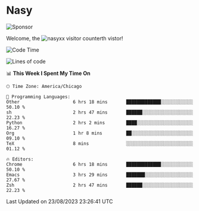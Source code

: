 # Nasy

<!--
<p align="center">
<img height="200" src="https://github-readme-stats.vercel.app/api?username=nasyxx&count_private=true&show_icons=true&theme=dracula&include_all_commits=true"/>
<img height="200" src="https://github-readme-stats.vercel.app/api/top-langs/?username=nasyxx&theme=dracula&hide=html,jupyter+notebook&count_private=true&show_icons=true"/>
</p>

  
----------------
-->

![Sponsor](https://img.shields.io/static/v1.svg?label=Sponsor&message=%E2%9D%A4&logo=GitHub&style=flat&color=pink)
 
Welcome, the ![nasyxx visitor counter](https://count.getloli.com/get/@nasyxx?theme=rule34)th vistor!
 
<!--START_SECTION:waka-->
![Code Time](http://img.shields.io/badge/Code%20Time-3%2C659%20hrs%2024%20mins-blue)

![Lines of code](https://img.shields.io/badge/From%20Hello%20World%20I%27ve%20Written-6.3%20million%20lines%20of%20code-blue)

📊 **This Week I Spent My Time On** 

```text
🕑︎ Time Zone: America/Chicago

💬 Programming Languages: 
Other                    6 hrs 18 mins       █████████████░░░░░░░░░░░░   50.10 % 
sh                       2 hrs 47 mins       ██████░░░░░░░░░░░░░░░░░░░   22.23 % 
Python                   2 hrs 2 mins        ████░░░░░░░░░░░░░░░░░░░░░   16.27 % 
Org                      1 hr 8 mins         ██░░░░░░░░░░░░░░░░░░░░░░░   09.10 % 
TeX                      8 mins              ░░░░░░░░░░░░░░░░░░░░░░░░░   01.12 % 

🔥 Editors: 
Chrome                   6 hrs 18 mins       █████████████░░░░░░░░░░░░   50.10 % 
Emacs                    3 hrs 29 mins       ███████░░░░░░░░░░░░░░░░░░   27.67 % 
Zsh                      2 hrs 47 mins       ██████░░░░░░░░░░░░░░░░░░░   22.23 % 
```


 Last Updated on 23/08/2023 23:26:41 UTC
<!--END_SECTION:waka-->

<!-- ![visitors](https://visitor-badge.laobi.icu/badge?page_id=nasyxx.nasyxx) -->
